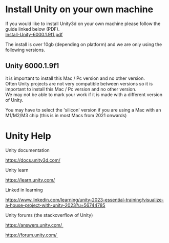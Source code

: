 
# Install Unity on your own machine

If you would like to install Unity3d on your own machine please follow the guide linked below (PDF).   
[Install-Unity-6000.1.9f1.pdf](Install-Unity-6000.1.9f1.pdf)   

The install is over 10gb (depending on platform) and we are only using the following versions.

## Unity 6000.1.9f1

it is important to install this Mac / Pc version and no other version.   
Often Unity projects are not very compatible between versions so it is important to install this Mac / Pc version and no other version.   
We may not be able to mark your work if it is made with a different version of Unity.

You may have to select the 'silicon' version if you are using a Mac with an M1/M2/M3 chip (this is in most Macs from 2021 onwards)

# Unity Help

Unity documentation

https://docs.unity3d.com/


Unity learn 

https://learn.unity.com/



Linked in learning

https://www.linkedin.com/learning/unity-2023-essential-training/visualize-a-house-project-with-unity-2023?u=56744785


Unity forums (the stackoverflow of Unity)

https://answers.unity.com/ 

https://forum.unity.com/ 